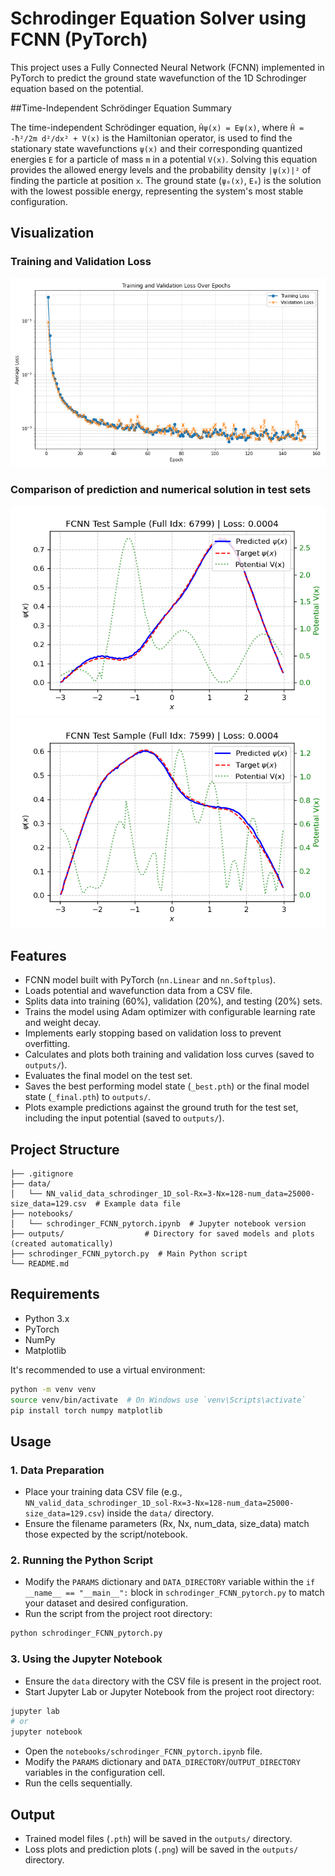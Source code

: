 # Schrodinger Equation Solver using FCNN (PyTorch)

This project uses a Fully Connected Neural Network (FCNN) implemented in PyTorch to predict the ground state wavefunction of the 1D Schrodinger equation based on the potential.

##Time-Independent Schrödinger Equation Summary

The time-independent Schrödinger equation, `Ĥψ(x) = Eψ(x)`, where `Ĥ = -ħ²/2m d²/dx² + V(x)` is the Hamiltonian operator, is used to find the stationary state wavefunctions `ψ(x)` and their corresponding quantized energies `E` for a particle of mass `m` in a potential `V(x)`. Solving this equation provides the allowed energy levels and the probability density `|ψ(x)|²` of finding the particle at position `x`. The ground state (`ψ₀(x)`, `E₀`) is the solution with the lowest possible energy, representing the system's most stable configuration.




## Visualization
### Training and Validation Loss

![Figure_loss](./outputs/fcnn_train_validation_loss.png "Training and Validation Loss")

### Comparison of prediction and numerical solution in test sets

![Figure_predict1](./outputs/fcnn_prediction_sample_6799.png "prediction 1")
![Figure_predict2](./outputs/fcnn_prediction_sample_7599.png "prediction 2")


## Features

*   FCNN model built with PyTorch (`nn.Linear` and `nn.Softplus`).
*   Loads potential and wavefunction data from a CSV file.
*   Splits data into training (60%), validation (20%), and testing (20%) sets.
*   Trains the model using Adam optimizer with configurable learning rate and weight decay.
*   Implements early stopping based on validation loss to prevent overfitting.
*   Calculates and plots both training and validation loss curves (saved to `outputs/`).
*   Evaluates the final model on the test set.
*   Saves the best performing model state (`_best.pth`) or the final model state (`_final.pth`) to `outputs/`.
*   Plots example predictions against the ground truth for the test set, including the input potential (saved to `outputs/`).



## Project Structure

```
├── .gitignore
├── data/
│   └── NN_valid_data_schrodinger_1D_sol-Rx=3-Nx=128-num_data=25000-size_data=129.csv  # Example data file
├── notebooks/
│   └── schrodinger_FCNN_pytorch.ipynb  # Jupyter notebook version
├── outputs/                  # Directory for saved models and plots (created automatically)
├── schrodinger_FCNN_pytorch.py  # Main Python script
└── README.md
```

## Requirements

*   Python 3.x
*   PyTorch
*   NumPy
*   Matplotlib

It's recommended to use a virtual environment:

```bash
python -m venv venv
source venv/bin/activate  # On Windows use `venv\Scripts\activate`
pip install torch numpy matplotlib
```

## Usage

### 1. Data Preparation

*   Place your training data CSV file (e.g., `NN_valid_data_schrodinger_1D_sol-Rx=3-Nx=128-num_data=25000-size_data=129.csv`) inside the `data/` directory.
*   Ensure the filename parameters (Rx, Nx, num_data, size_data) match those expected by the script/notebook.

### 2. Running the Python Script

*   Modify the `PARAMS` dictionary and `DATA_DIRECTORY` variable within the `if __name__ == "__main__":` block in `schrodinger_FCNN_pytorch.py` to match your dataset and desired configuration.
*   Run the script from the project root directory:

```bash
python schrodinger_FCNN_pytorch.py
```

### 3. Using the Jupyter Notebook

*   Ensure the `data` directory with the CSV file is present in the project root.
*   Start Jupyter Lab or Jupyter Notebook from the project root directory:

```bash
jupyter lab
# or
jupyter notebook
```

*   Open the `notebooks/schrodinger_FCNN_pytorch.ipynb` file.
*   Modify the `PARAMS` dictionary and `DATA_DIRECTORY`/`OUTPUT_DIRECTORY` variables in the configuration cell.
*   Run the cells sequentially.

## Output

*   Trained model files (`.pth`) will be saved in the `outputs/` directory.
*   Loss plots and prediction plots (`.png`) will be saved in the `outputs/` directory.
